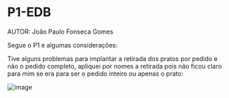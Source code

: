 # P1-EDB

AUTOR: João Paulo Fonseca Gomes

Segue o P1 e algumas considerações:

Tive alguns problemas para implantar a retirada dos pratos por pedido e não o pedido completo, apliquei por nomes a retirada pois não ficou claro para mim se era para ser o pedido inteiro ou apenas o prato:

![image](https://github.com/user-attachments/assets/beafa249-057e-4229-a767-e72b3100e7cd)

